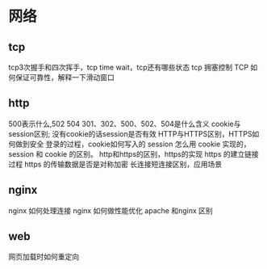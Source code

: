 # 网络

## tcp

tcp3次握手和四次挥手，tcp time wait，tcp还有哪些状态
tcp 拥塞控制
TCP 如何保证可靠性，解释一下滑动窗口

## http

500表示什么,502 504
301、302、500、502、504是什么含义
cookie与session区别; 没有cookie的话session是否有效
HTTP与HTTPS区别，HTTPS如何做到安全
登录的过程，cookie如何写入的
session 怎么用 cookie 实现的，session 和 cookie 的区别。
http和https的区别，https的实现
https 的建立链接过程
https 的传输数据是否是对称加密
长连接短连接区别，应用场景

## nginx

nginx 如何处理连接
nginx 如何做性能优化
apache 和nginx 区别

## web

网页加载时如何重定向
